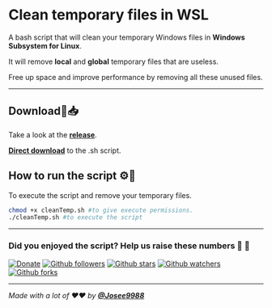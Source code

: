 # **Clean temporary files in WSL**

A bash script that will clean your temporary Windows files in **Windows Subsystem for Linux**.

It will remove **local** and **global** temporary files that are useless.

Free up space and improve performance by removing all these unused files.

---

## **Download**💎📥

Take a look at the **[release](https://github.com/Josee9988/WSL-cleanTemp/releases/tag/1.0)**.

**[Direct download](https://github.com/Josee9988/WSL-cleanTemp/releases/download/1.0/cleanTemp.sh)** to the .sh script.

## **How to run the script** ⚙️🔩

To execute the script and remove your temporary files.

``` bash
chmod +x cleanTemp.sh #to give execute permissions.
./cleanTemp.sh #to execute the script
```

---

### Did you enjoyed the script? Help us raise these numbers 🥰 🎉

[![Donate](https://img.shields.io/badge/Donate-Patreon-green.svg)](https://www.patreon.com/bePatron?u=22162331)
[![Github followers](https://img.shields.io/github/followers/Josee9988?style=social)](#languages-primarily-tested)
[![Github stars](https://img.shields.io/github/stars/Josee9988/WSL-cleanTemp.svg?style=social)](#languages-primarily-tested)
[![Github watchers](https://img.shields.io/github/watchers/Josee9988/WSL-cleanTemp.svg?style=social)](#languages-primarily-tested)
[![Github forks](https://img.shields.io/github/forks/Josee9988/WSL-cleanTemp?style=social)](#languages-primarily-tested)

---

*Made with a lot of ❤️❤️ by **[@Josee9988](https://github.com/Josee9988)***
